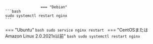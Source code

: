 					=== "Debian"
    ```bash
    sudo systemctl restart nginx
    ```
=== "Ubuntu"
    ```bash
    sudo service nginx restart
    ```
=== "CentOSまたはAmazon Linux 2.0.2021x以前"
    ```bash
    sudo systemctl restart nginx
    ```